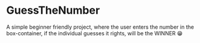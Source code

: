 # GuessTheNumber
A simple beginner friendly project, where the user enters the number in the box-container, if the individual guesses it rights, will be the WINNER 😁
